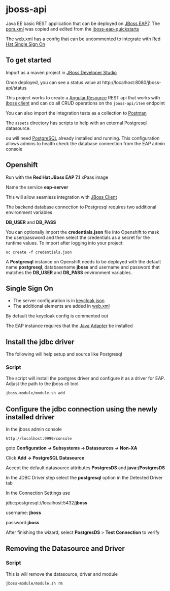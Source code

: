 # jboss-api

Java EE basic REST application that can be deployed on [JBoss EAP7](https://developers.redhat.com/products/eap/download/).  The [pom.xml](https://github.com/mechevarria/jboss-api/blob/master/pom.xml) was copied and edited from the [jboss-eap-quickstarts](https://github.com/jboss-developer/jboss-eap-quickstarts)

The [web.xml](https://github.com/mechevarria/jboss-api/blob/master/src/main/webapp/WEB-INF/web.xml) has a config that can be uncommented to integrate with [Red Hat Single Sign On](https://access.redhat.com/products/red-hat-single-sign-on)

## To get started
Import as a maven project in [JBoss Developer Studio](https://www.redhat.com/en/technologies/jboss-middleware/developer-studio)

Once deployed, you can see a status value at
http://localhost:8080/jboss-api/status

This project works to create a [Angular Resource](https://docs.angularjs.org/api/ngResource/service/$resource) REST api that works with [jboss client](https://github.com/mechevarria/jboss-client) and can do all CRUD operations on the `jboss-api/item` endpoint

You can also import the integration tests as a collection to [Postman](https://www.getpostman.com/)

The `assets` directory has scripts to help with an external Postgresql datasource.

ou will need [PostgreSQL](https://www.postgresql.org/) already installed and running.  This configuration allows admins to health check the database connection from the EAP admin console

## Openshift

Run with the **Red Hat JBoss EAP 7.1** xPaas image

Name the service **eap-server**

This will allow seamless integration with [JBoss Client](https://github.com/mechevarria/jboss-client)

The backend database connection to Postgresql requires two additional environment variables

**DB_USER** and **DB_PASS**

You can optionally import the **credentials.json** file into Openshift to mask the user/password and then select the credentials as a secret for the runtime values. To import after logging into your project:

`oc create -f credentials.json`

A **Postgresql** instance on Openshift needs to be deployed with the default name **postgresql**, databasename **jboss** and username and password that matches the **DB_USER** and **DB_PASS** environment variables.

## Single Sign On
* The server configuration is in [keycloak.json](https://github.com/mechevarria/jboss-api/blob/sso/src/main/webapp/WEB-INF/keycloak.json)
* The additional elements are added in [web.xml](https://github.com/mechevarria/jboss-api/blob/sso/src/main/webapp/WEB-INF/web.xml)

By default the keycloak config is commented out

The EAP instance requires that the [Java Adapter](https://keycloak.gitbooks.io/documentation/securing_apps/topics/oidc/java/jboss-adapter.html) be installed

## Install the jdbc driver
The following will help setup and source like Postgresql

### Script
The script will install the postgres driver and configure it as a driver for EAP.  Adjust the path to the jboss cli tool.

```bash
jboss-module/module.sh add
``````

## Configure the jdbc connection using the newly installed driver
In the jboss admin console

`http://localhost:9990/console`

goto **Configuration -> Subsystems -> Datasources -> Non-XA**

Click **Add -> PostgreSQL Datasource**

Accept the default datasource attributes **PostgresDS** and **java:/PostgresDS**

In the JDBC Driver step select the **postgresql** option in the Detected Driver tab

In the Connection Settings use

jdbc:postgresql://localhost:5432/**jboss**

username: **jboss**

password **jboss**

After finishing the wizard, select **PostgresDS** > **Test Connection** to verify


## Removing the Datasource and Driver

### Script
This is will remove the datasource, driver and module

```bash
jboss-module/module.sh rm
``````


